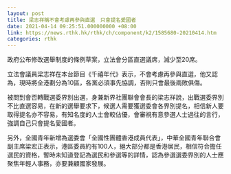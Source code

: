 ```yaml
---
layout: post
title: 梁志祥稱不會考慮再參與直選　只會提名愛國者
date: 2021-04-14 09:25:51.000000000 +08:00
link: https://news.rthk.hk/rthk/ch/component/k2/1585680-20210414.htm
categories: rthk
---
```


政府公布修改選舉制度的條例草案，立法會分區直選議席，減少至20席。

立法會議員梁志祥在本台節目《千禧年代》表示，不會考慮再參與直選，他又認為，現時將全港劃分為10區，各黨必須事先協調，否則只會最後兩敗俱傷。

被問到會否轉戰選委界別出選，身兼新界社團聯會會長的梁志祥說，出戰選委界別不比直選容易，在新的選舉要求下，候選人需要獲選委會各界別提名，相信新人要取得提名亦不容易，有知名度的人士會較佔優，會審視有意參選人士過往的言行，強調自己只會提名愛國者。

另外，全國青年新增為選委會「全國性團體香港成員代表」，中華全國青年聯合會副主席梁宏正表示，港區委員約有100人，絕大部分都是香港居民，相信符合擔任選民的資格，暫時未知道登記為選民和參選等的詳情，認為參選選委界別的人士應聚焦年輕人事務，亦要兼顧國家發展。
